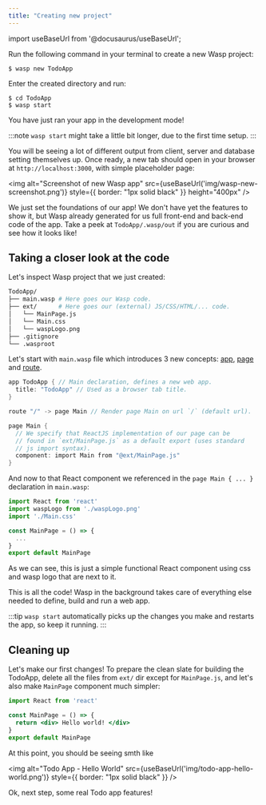 ```yaml
---
title: "Creating new project"
---
```


import useBaseUrl from '@docusaurus/useBaseUrl';

Run the following command in your terminal to create a new Wasp project:
```shell-session
$ wasp new TodoApp
```
Enter the created directory and run:
```shell-session
$ cd TodoApp
$ wasp start
```
You have just ran your app in the development mode!

:::note
`wasp start` might take a little bit longer, due to the first time setup.
:::

You will be seeing a lot of different output from client, server and database setting themselves up.
Once ready, a new tab should open in your browser at `http://localhost:3000`, with simple placeholder page:

<img alt="Screenshot of new Wasp app"
     src={useBaseUrl('img/wasp-new-screenshot.png')}
     style={{ border: "1px solid black" }}
     height="400px"
/>

We just set the foundations of our app! We don't have yet the features to show it, but Wasp already generated for us full front-end and back-end code of the app. Take a peek at `TodoApp/.wasp/out` if you are curious and see how it looks like!

## Taking a closer look at the code

Let's inspect Wasp project that we just created:
```bash
TodoApp/
├── main.wasp # Here goes our Wasp code.
├── ext/      # Here goes our (external) JS/CSS/HTML/... code.
│   └── MainPage.js
│   └── Main.css
│   └── waspLogo.png
├── .gitignore
└── .wasproot
```

Let's start with `main.wasp` file which introduces 3 new concepts:
[app](language/basic-elements.md#app),
[page](language/basic-elements.md#page) and
[route](language/basic-elements.md#route).

```c title="main.wasp"
app TodoApp { // Main declaration, defines a new web app.
  title: "TodoApp" // Used as a browser tab title.
}

route "/" -> page Main // Render page Main on url `/` (default url).

page Main {
  // We specify that ReactJS implementation of our page can be
  // found in `ext/MainPage.js` as a default export (uses standard
  // js import syntax).
  component: import Main from "@ext/MainPage.js"
}
```

And now to that React component we referenced in the `page Main { ... }` declaration in `main.wasp`:
```jsx title="ext/MainPage.js"
import React from 'react'
import waspLogo from './waspLogo.png'
import './Main.css'

const MainPage = () => {
  ...
}
export default MainPage
```
As we can see, this is just a simple functional React component using css and wasp logo that are next to it.

This is all the code!
Wasp in the background takes care of everything else needed to define, build and run a web app.

:::tip
`wasp start` automatically picks up the changes you make and restarts the app, so keep it running.
:::

## Cleaning up

Let's make our first changes!
To prepare the clean slate for building the TodoApp, delete all the files from `ext/` dir except for `MainPage.js`, and let's also make `MainPage` component much simpler:

```jsx title="ext/MainPage.js"
import React from 'react'

const MainPage = () => {
  return <div> Hello world! </div>
}
export default MainPage
```

At this point, you should be seeing smth like

<img alt="Todo App - Hello World"
     src={useBaseUrl('img/todo-app-hello-world.png')}
     style={{ border: "1px solid black" }}
/>

Ok, next step, some real Todo app features!
